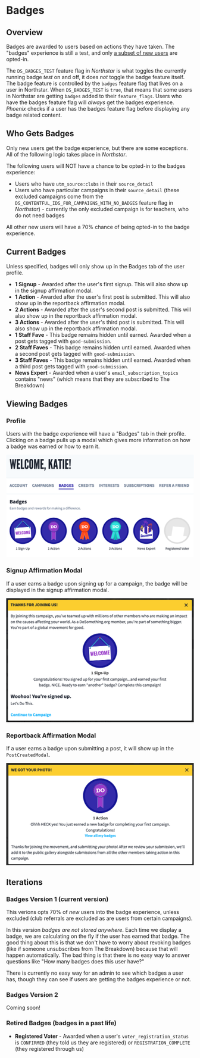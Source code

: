 # Badges

## Overview

Badges are awarded to users based on actions they have taken. The "badges" experience is still a test, and only [a subset of new users](#who-gets-badges) are opted-in.

The `DS_BADGES_TEST` feature flag in _Northstar_ is what toggles the currently running badge _test_ on and off, it does _not_ toggle the badge feature itself. The badge feature is controlled by the `badges` feature flag that lives on a user in Northstar. When `DS_BADGES_TEST` is `true`, that means that some users in Northstar are getting `badges` added to their `feature_flags`. Users who have the badges feature flag will _always_ get the badges experience. _Phoenix_ checks if a user has the badges feature flag before displaying any badge related content.

## Who Gets Badges

Only new users get the badge experience, but there are some exceptions. All of the following logic takes place in _Northstar_.

The following users will NOT have a chance to be opted-in to the badges experience:

-   Users who have `utm_source:clubs` in their `source_detail`
-   Users who have particular campaigns in their `source_detail` (these excluded campaigns come from the `DS_CONTENTFUL_IDS_FOR_CAMPAIGNS_WITH_NO_BADGES` feature flag in _Northstar_) - currently the only excluded campaign is for teachers, who do not need badges

All other new users will have a 70% chance of being opted-in to the badge experience.

## Current Badges

Unless specified, badges will only show up in the Badges tab of the user profile.

-   **1 Signup** - Awarded after the user's first signup. This will also show up in the signup affirmation modal.
-   **1 Action** - Awarded after the user's first post is submitted. This will also show up in the reportback affirmation modal.
-   **2 Actions** - Awarded after the user's second post is submitted. This will also show up in the reportback affirmation modal.
-   **3 Actions** - Awarded after the user's third post is submitted. This will also show up in the reportback affirmation modal.
-   **1 Staff Fave** - This badge remains hidden until earned. Awarded when a post gets tagged with `good-submission`.
-   **2 Staff Faves** - This badge remains hidden until earned. Awarded when a second post gets tagged with `good-submission`.
-   **3 Staff Faves** - This badge remains hidden until earned. Awarded when a third post gets tagged with `good-submission`.
-   **News Expert** - Awarded when a user's `email_subscription_topics` contains "news" (which means that they are subscribed to The Breakdown)

## Viewing Badges

### Profile

Users with the badge experience will have a "Badges" tab in their profile. Clicking on a badge pulls up a modal which gives more information on how a badge was earned or how to earn it.

![Badges Tab In Profile Example](../../.gitbook/assets/badges-tab.png)

### Signup Affirmation Modal

If a user earns a badge upon signing up for a campaign, the badge will be displayed in the signup affirmation modal.

![Badge In Signup Affirmation Modal Example](../../.gitbook/assets/badge-signup-affirmation.png)

### Reportback Affirmation Modal

If a user earns a badge upon submitting a post, it will show up in the `PostCreatedModal`.

![Badge In Post Created Modal Example](../../.gitbook/assets/badge-post-created-modal.png)

## Iterations

### Badges Version 1 (current version)

This verions opts 70% of _new_ users into the badge experience, unless excluded (club referrals are excluded as are users from certain campaigns).

In this version _badges are not stored anywhere_. Each time we display a badge, we are calculating on the fly if the user has earned that badge. The good thing about this is that we don't have to worry about revoking badges (like if someone unsubscribes from The Breakdown) because that will happen automatically. The bad thing is that there is no easy way to answer questions like "How many badges does this user have?"

There is currently no easy way for an admin to see which badges a user has, though they can see if users are getting the badges experience or not.

### Badges Version 2

Coming soon!

### Retired Badges (badges in a past life)

-   **Registered Voter** - Awarded when a user's `voter_registration_status` is `CONFIRMED` (they told us they are registered) or `REGISTRATION_COMPLETE` (they registered through us)
